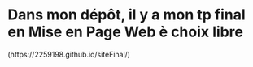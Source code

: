 <h1> Dans mon dépôt, il y a mon tp final en Mise en Page Web è choix libre</h1>
<p>(https://2259198.github.io/siteFinal/)</p>
